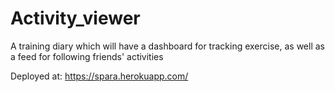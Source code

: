 # Activity_viewer
A training diary which will have a dashboard for tracking exercise, as well as a feed for following friends' activities

Deployed at:  https://spara.herokuapp.com/
